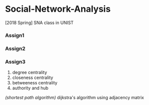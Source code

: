 # Social-Network-Analysis
[2018 Spring] SNA class in UNIST

### Assign1

### Assign2

### Assign3
1. degree centrality
2. closeness centrality
3. betweeness centrality
4. authority and hub

_(shortest path algorithm)_ dijkstra's algorithm using adjacency matrix
